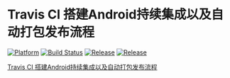 # Travis CI 搭建Android持续集成以及自动打包发布流程

[![Platform][1]][2]  [![Build Status][3]][4]  [![Release][5]][6]  [![Release][7]][8] 

[1]:https://img.shields.io/badge/platform-Android-blue.svg  
[2]:https://github.com/iceCola7/TravisDemo

[3]:https://travis-ci.com/iceCola7/TravisDemo.svg?branch=master
[4]:https://travis-ci.com/iceCola7/TravisDemo

[5]:https://img.shields.io/badge/API-16%2B-brightgreen.svg?style=flat
[6]:https://android-arsenal.com/api?level=19

[7]:https://img.shields.io/github/release/iceCola7/TravisDemo.svg
[8]:https://github.com/iceCola7/TravisDemo/releases/latest


[Travis CI 搭建Android持续集成以及自动打包发布流程](https://juejin.cn/post/6844903624389165064)

